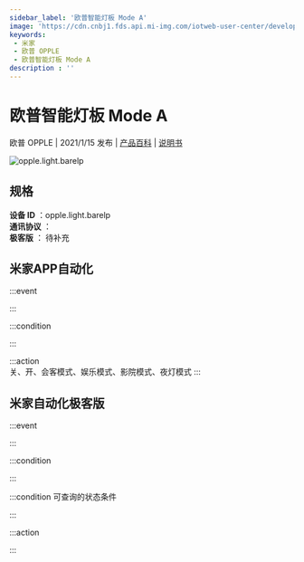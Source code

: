 ```yaml
---
sidebar_label: '欧普智能灯板 Mode A'
image: 'https://cdn.cnbj1.fds.api.mi-img.com/iotweb-user-center/developer_1679047807480St9IAuPD.png?GalaxyAccessKeyId=AKVGLQWBOVIRQ3XLEW&Expires=9223372036854775807&Signature=BH78ZTo/2l25Se0F/qbXgZ371ts='
keywords: 
 - 米家
 - 欧普 OPPLE
 - 欧普智能灯板 Mode A
description : ''
---
```

# 欧普智能灯板 Mode A

欧普 OPPLE | 2021/1/15 发布 | [产品百科](https://home.mi.com/webapp/content/baike/product/index.html?model=opple.light.barelp/) | [说明书](https://home.mi.com/views/introduction.html?model=opple.light.barelp&region=cn)

![opple.light.barelp](https://cdn.cnbj1.fds.api.mi-img.com/iotweb-user-center/developer_1679047807480St9IAuPD.png?GalaxyAccessKeyId=AKVGLQWBOVIRQ3XLEW&Expires=9223372036854775807&Signature=BH78ZTo/2l25Se0F/qbXgZ371ts=)

## 规格  
> 
**设备 ID** ：opple.light.barelp  
**通讯协议** ：  
**极客版**  ： 待补充 


## 米家APP自动化  

:::event  

:::

:::condition  

:::

:::action   
关、开、会客模式、娱乐模式、影院模式、夜灯模式
:::

## 米家自动化极客版  

:::event  

:::

:::condition  

:::

:::condition 可查询的状态条件  

:::

:::action  

:::

        
